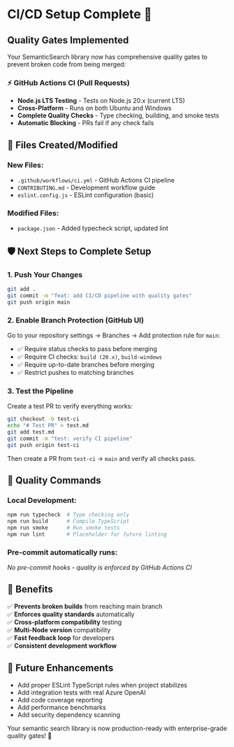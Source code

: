 # CI/CD Setup Complete 🚀

## Quality Gates Implemented

Your SemanticSearch library now has comprehensive quality gates to prevent broken code from being merged:

### ⚡ **GitHub Actions CI** (Pull Requests)
- **Node.js LTS Testing** - Tests on Node.js 20.x (current LTS)
- **Cross-Platform** - Runs on both Ubuntu and Windows
- **Complete Quality Checks** - Type checking, building, and smoke tests
- **Automatic Blocking** - PRs fail if any check fails

## 📁 Files Created/Modified

### New Files:
- `.github/workflows/ci.yml` - GitHub Actions CI pipeline
- `CONTRIBUTING.md` - Development workflow guide
- `eslint.config.js` - ESLint configuration (basic)

### Modified Files:
- `package.json` - Added typecheck script, updated lint

## 🛡️ Next Steps to Complete Setup

### 1. **Push Your Changes**
```bash
git add .
git commit -m "feat: add CI/CD pipeline with quality gates"
git push origin main
```

### 2. **Enable Branch Protection** (GitHub UI)
Go to your repository settings → Branches → Add protection rule for `main`:
- ✅ Require status checks to pass before merging
- ✅ Require CI checks: `build (20.x)`, `build-windows`
- ✅ Require up-to-date branches before merging
- ✅ Restrict pushes to matching branches

### 3. **Test the Pipeline**
Create a test PR to verify everything works:
```bash
git checkout -b test-ci
echo "# Test PR" > test.md
git add test.md
git commit -m "test: verify CI pipeline"
git push origin test-ci
```
Then create a PR from `test-ci` → `main` and verify all checks pass.

## 🧪 Quality Commands

### Local Development:
```bash
npm run typecheck  # Type checking only
npm run build      # Compile TypeScript
npm run smoke      # Run smoke tests
npm run lint       # Placeholder for future linting
```

### Pre-commit automatically runs:
*No pre-commit hooks - quality is enforced by GitHub Actions CI*

## 🎯 Benefits

✅ **Prevents broken builds** from reaching main branch  
✅ **Enforces quality standards** automatically  
✅ **Cross-platform compatibility** testing  
✅ **Multi-Node version** compatibility  
✅ **Fast feedback loop** for developers  
✅ **Consistent development workflow**  

## 🔧 Future Enhancements

- Add proper ESLint TypeScript rules when project stabilizes
- Add integration tests with real Azure OpenAI
- Add code coverage reporting
- Add performance benchmarks
- Add security dependency scanning

Your semantic search library is now production-ready with enterprise-grade quality gates! 🎉
